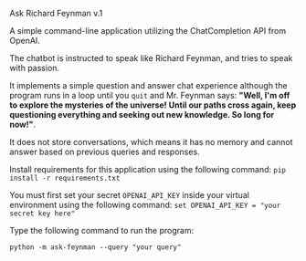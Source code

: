 Ask Richard Feynman v.1

A simple command-line application utilizing the ChatCompletion API from OpenAI. 

The chatbot is instructed to speak like Richard Feynman, and tries to speak with passion.

It implements a simple question and answer chat experience although the program runs in a loop until you `quit` and Mr. Feynman says: 
**"Well, I'm off to explore the mysteries of the universe! Until our paths cross again, keep questioning everything and seeking out new knowledge. So long for now!"**.

It does not store conversations, which means it has no memory and cannot answer based on previous queries and responses.

Install requirements for this application using the following command:
`pip install -r requirements.txt`

You must first set your secret `OPENAI_API_KEY` inside your virtual environment using the following command:
`set OPENAI_API_KEY = "your secret key here"`

Type the following command to run the program:

`python -m ask-feynman --query "your query"`

